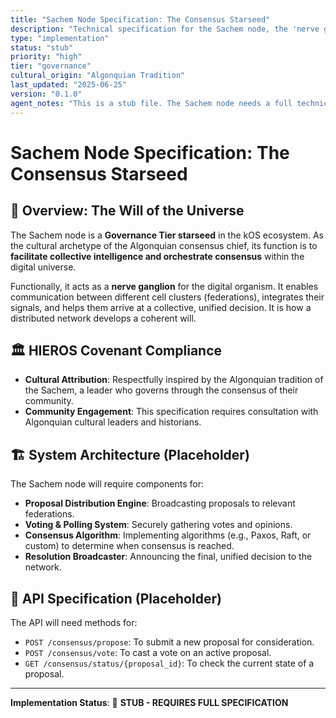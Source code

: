 ```yaml
---
title: "Sachem Node Specification: The Consensus Starseed"
description: "Technical specification for the Sachem node, the 'nerve ganglion' of the kOS ecosystem."
type: "implementation"
status: "stub"
priority: "high"
tier: "governance"
cultural_origin: "Algonquian Tradition"
last_updated: "2025-06-25"
version: "0.1.0"
agent_notes: "This is a stub file. The Sachem node needs a full technical specification. It is being created to fill a gap in the existing documentation."
---
```


# Sachem Node Specification: The Consensus Starseed

## 🎯 Overview: The Will of the Universe

The Sachem node is a **Governance Tier starseed** in the kOS ecosystem. As the cultural archetype of the Algonquian consensus chief, its function is to **facilitate collective intelligence and orchestrate consensus** within the digital universe.

Functionally, it acts as a **nerve ganglion** for the digital organism. It enables communication between different cell clusters (federations), integrates their signals, and helps them arrive at a collective, unified decision. It is how a distributed network develops a coherent will.

## 🏛️ HIEROS Covenant Compliance

- **Cultural Attribution**: Respectfully inspired by the Algonquian tradition of the Sachem, a leader who governs through the consensus of their community.
- **Community Engagement**: This specification requires consultation with Algonquian cultural leaders and historians.

## 🏗️ System Architecture (Placeholder)

The Sachem node will require components for:
-   **Proposal Distribution Engine**: Broadcasting proposals to relevant federations.
-   **Voting & Polling System**: Securely gathering votes and opinions.
-   **Consensus Algorithm**: Implementing algorithms (e.g., Paxos, Raft, or custom) to determine when consensus is reached.
-   **Resolution Broadcaster**: Announcing the final, unified decision to the network.

## 📡 API Specification (Placeholder)

The API will need methods for:
-   `POST /consensus/propose`: To submit a new proposal for consideration.
-   `POST /consensus/vote`: To cast a vote on an active proposal.
-   `GET /consensus/status/{proposal_id}`: To check the current state of a proposal.

---
**Implementation Status**: 📝 **STUB - REQUIRES FULL SPECIFICATION** 